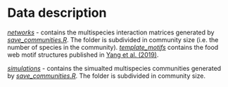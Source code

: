 # Data description

[*networks*](networks) - contains the multispecies interaction matrices generated by [*save_communities.R*](https://github.com/duncanobrien/lpi-multivariate-res/tree/main/Code/R/save_communities.R). The folder is subdivided in community size (i.e. the number of species in the community). [*template_motifs*](https://github.com/duncanobrien/lpi-multivariate-res/tree/main/Data/networks/template_motifs) contains the food web motif structures published in [Yang et al. (2019)](https://doi.org/10.1038/s41559-018-0794-x).

[*simulations*](simulations) - contains the simualted multispecies communities generated by [*save_communities.R*](https://github.com/duncanobrien/lpi-multivariate-res/tree/main/Code/Julia/simulate_communities.jl). The folder is subdivided in community size.
